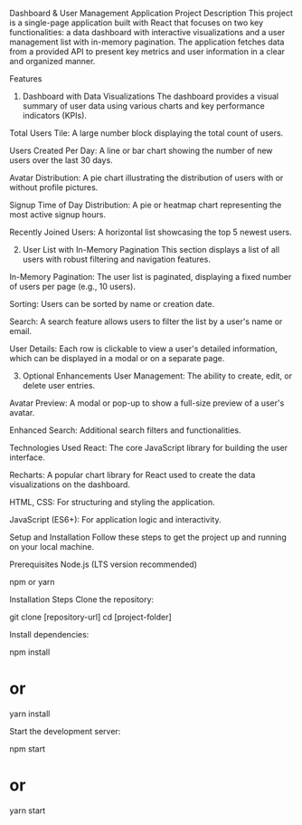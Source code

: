 Dashboard & User Management Application
Project Description
This project is a single-page application built with React that focuses on two key functionalities: a data dashboard with interactive visualizations and a user management list with in-memory pagination. The application fetches data from a provided API to present key metrics and user information in a clear and organized manner.

Features
1. Dashboard with Data Visualizations
The dashboard provides a visual summary of user data using various charts and key performance indicators (KPIs).

Total Users Tile: A large number block displaying the total count of users.

Users Created Per Day: A line or bar chart showing the number of new users over the last 30 days.

Avatar Distribution: A pie chart illustrating the distribution of users with or without profile pictures.

Signup Time of Day Distribution: A pie or heatmap chart representing the most active signup hours.

Recently Joined Users: A horizontal list showcasing the top 5 newest users.

2. User List with In-Memory Pagination
This section displays a list of all users with robust filtering and navigation features.

In-Memory Pagination: The user list is paginated, displaying a fixed number of users per page (e.g., 10 users).

Sorting: Users can be sorted by name or creation date.

Search: A search feature allows users to filter the list by a user's name or email.

User Details: Each row is clickable to view a user's detailed information, which can be displayed in a modal or on a separate page.

3. Optional Enhancements
User Management: The ability to create, edit, or delete user entries.

Avatar Preview: A modal or pop-up to show a full-size preview of a user's avatar.

Enhanced Search: Additional search filters and functionalities.

Technologies Used
React: The core JavaScript library for building the user interface.

Recharts: A popular chart library for React used to create the data visualizations on the dashboard.

HTML, CSS: For structuring and styling the application.

JavaScript (ES6+): For application logic and interactivity.

Setup and Installation
Follow these steps to get the project up and running on your local machine.

Prerequisites
Node.js (LTS version recommended)

npm or yarn

Installation Steps
Clone the repository:

git clone [repository-url]
cd [project-folder]

Install dependencies:

npm install
# or
yarn install

Start the development server:

npm start
# or
yarn start
